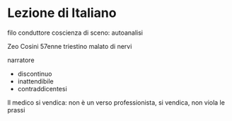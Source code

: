 # Lezione di Italiano

filo conduttore coscienza di sceno: autoanalisi

Zeo Cosini 57enne triestino malato di nervi


narratore
* discontinuo
* inattendibile
* contraddicentesi

Il medico si vendica: non è un verso professionista, si vendica, non viola le prassi
<!--stackedit_data:
eyJoaXN0b3J5IjpbODYzOTU4OTc4XX0=
-->